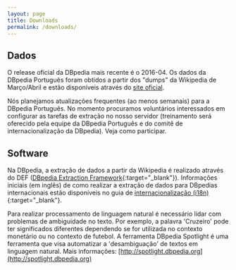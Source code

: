 ```yaml
---
layout: page
title: Downloads
permalink: /downloads/
---
```


## Dados

O release oficial da DBpedia mais recente é o 2016-04. Os dados da DBpedia Português foram obtidos a partir dos "dumps" da Wikipedia de Março/Abril e estão disponíveis através do [site oficial](http://downloads.dbpedia.org/2016-04/).

Nós planejamos atualizações frequentes (ao menos semanais) para a DBpedia Português. No momento procuramos voluntários interessados em configurar as tarefas de extração no nosso servidor (treinamento será oferecido pela equipe da DBpedia Português e do comitê de internacionalização da DBpedia). Veja como participar.

## Software

Na DBpedia, a extração de dados a partir da Wikipedia é realizado através do DEF ([DBpedia Extraction Framework](http://wiki.dbpedia.org/documentation){:target="_blank"}). Informações iniciais (em inglês) de como realizar a extração de dados para DBpedias internacionais estão disponíveis no guia de [internacionalização (i18n)](http://wiki.dbpedia.org/documentation){:target="_blank"}.

Para realizar processamento de linguagem natural é necessário lidar com problemas de ambiguidade no texto. Por exemplo, a palavra 'Cruzeiro' pode ter significados diferentes dependendo se for utilizada no contexto monetário ou no contexto de futebol. A ferramenta DBpedia Spotlight é uma ferramenta que visa automatizar a 'desambiguação' de textos em linguagem natural. 
Mais informações: [http://spotlight.dbpedia.org](http://spotlight.dbpedia.org) 

